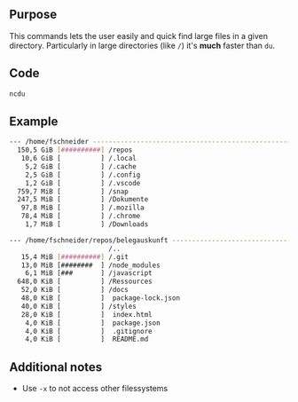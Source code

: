 ## Purpose

This commands lets the user easily and quick find large files in a given directory. Particularly in large directories (like `/`) it's **much** faster than `du`.

## Code

```bash
ncdu
```

## Example

```bash
--- /home/fschneider -----------------------------------------------------------------------------------
  150,5 GiB [##########] /repos                                                                         
   10,6 GiB [          ] /.local
    5,2 GiB [          ] /.cache
    2,5 GiB [          ] /.config
    1,2 GiB [          ] /.vscode
  759,7 MiB [          ] /snap
  247,5 MiB [          ] /Dokumente
   97,8 MiB [          ] /.mozilla
   78,4 MiB [          ] /.chrome
    1,7 MiB [          ] /Downloads
```
```bash
--- /home/fschneider/repos/belegauskunft ---------------------------------------------------------------
                         /..                                                                            
   15,4 MiB [##########] /.git
   13,0 MiB [########  ] /node_modules
    6,1 MiB [###       ] /javascript
  648,0 KiB [          ] /Ressources
   52,0 KiB [          ] /docs
   48,0 KiB [          ]  package-lock.json
   40,0 KiB [          ] /styles
   28,0 KiB [          ]  index.html
    4,0 KiB [          ]  package.json
    4,0 KiB [          ]  .gitignore
    4,0 KiB [          ]  README.md
```

## Additional notes

- Use `-x` to not access other filessystems
